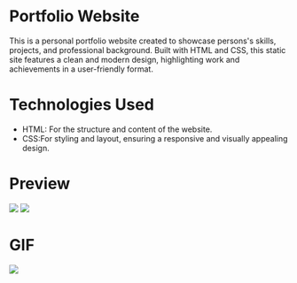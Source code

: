 # Portfolio Website
This is a personal portfolio website created to showcase persons's skills, projects, and professional background. Built with HTML and CSS, this static site features a clean and modern design, highlighting  work and achievements in a user-friendly format.

# Technologies Used
- HTML: For the structure and content of the website.
- CSS:For styling and layout, ensuring a responsive and visually appealing design.

# Preview

![](İmage/pp2.png)
![](İmage/pp1.png)


# GIF
![](İmage/portfolio-web.gif)

